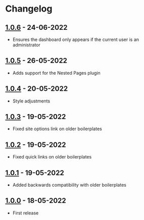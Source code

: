 # Changelog

## [1.0.6] - 24-06-2022

-   Ensures the dashboard only appears if the current user is an administrator

## [1.0.5] - 26-05-2022

-   Adds support for the Nested Pages plugin

## [1.0.4] - 20-05-2022

-   Style adjustments

## [1.0.3] - 19-05-2022

-   Fixed site options link on older boilerplates

## [1.0.2] - 19-05-2022

-   Fixed quick links on older boilerplates

## [1.0.1] - 19-05-2022

-   Added backwards compatibility with older boilerplates

## [1.0.0] - 18-05-2022

-   First release

[1.0.6]: https://github.com/EdBartholomew/adtrak-dashboard/releases/tag/v1.0.6
[1.0.5]: https://github.com/EdBartholomew/adtrak-dashboard/releases/tag/v1.0.5
[1.0.4]: https://github.com/EdBartholomew/adtrak-dashboard/releases/tag/v1.0.4
[1.0.3]: https://github.com/EdBartholomew/adtrak-dashboard/releases/tag/v1.0.3
[1.0.2]: https://github.com/EdBartholomew/adtrak-dashboard/releases/tag/v1.0.2
[1.0.1]: https://github.com/EdBartholomew/adtrak-dashboard/releases/tag/v1.0.1
[1.0.0]: https://github.com/EdBartholomew/adtrak-dashboard/releases/tag/v1.0.0